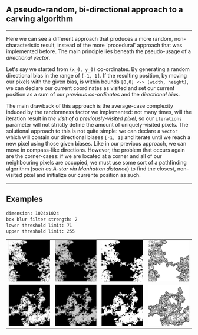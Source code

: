## A pseudo-random, bi-directional approach to a carving algorithm
___

Here we can see a different approach that produces a more random, non-characteristic result, instead of the more 'procedural' approach that was implemented before. The main principle lies beneath the pseudo-usage of a *directional vector*. 

Let's say we started from `(x_0, y_0)` co-ordinates. By generating a random directional bias in the range of `[-1, 1]`. If the resulting position, by moving our pixels with the given bias, is within bounds `[0,0] <-> (width, height)`, we can declare our current coordinates as visited and set our current position as a sum of our *previous co-ordinates* and the *directional bias*. 

The main drawback of this approach is the average-case complexity induced by the randomness factor we implemented: not many times, will the iteration result in *the visit of a previously-visited pixel*, so our `iterations` parameter will not strictly define the amount of uniquely-visited pixels. The solutional approach to this is not quite simple: we can declare a `vector` which will contain our directional biases `[-1, 1]` and iterate until we reach a new pixel using those given biases. Like in our previous approach, we can move in compass-like directions. However, the problem that occurs again are the corner-cases: if we are located at a corner and all of our neighbouring pixels are occupied, we must use some sort of a pathfinding algorithm (*such as A-star via Manhattan distance*) to find the closest, non-visited pixel and initialize our currente position as such.

___

## Examples
```
dimension: 1024x1024
box blur filter strength: 2
lower threshold limit: 71
upper threshold limit: 255 
```

<table>
  <tr>
    <td><img src="./more_examples/1024x1024_cave1.bmp" width="100%" height="100%"></td>
    <td><img src="./more_examples/blurred_1024x1024_cave1.bmp" width="100%" height="100%"></td>
    <td><img src="./more_examples/binary_blurred_1024x1024_cave1.bmp" width="100%" height="100%"></td>
    <td><img src="./more_examples/adaptive_blurred_1024x1024_cave1.bmp" width="100%" height="100%"></td>
  </tr>
  <tr>
    <td><img src="./more_examples/1024x1024_cave2.bmp" width="100%" height="100%"></td>
    <td><img src="./more_examples/blurred_1024x1024_cave2.bmp" width="100%" height="100%"></td>
    <td><img src="./more_examples/binary_blurred_1024x1024_cave2.bmp" width="100%" height="100%"></td>
    <td><img src="./more_examples/adaptive_blurred_1024x1024_cave2.bmp" width="100%" height="100%"></td>
  </tr>
</table>